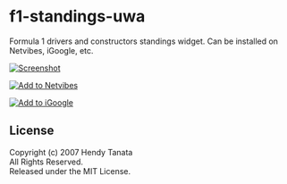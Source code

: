 # f1-standings-uwa

Formula 1 drivers and constructors standings widget. Can be installed on
Netvibes, iGoogle, etc.

[![Screenshot](http://widgetftw.googlepages.com/f1standings-uwa_screen.png "Visit install page")](http://eco.netvibes.com/widgets/200927/f1-drivers-and-constructors-standings)

[![Add to Netvibes](http://eco.netvibes.com/img/add2netvibes.png "Add to Netvibes")](http://eco.netvibes.com/widgets/200927/f1-drivers-and-constructors-standings)

[![Add to iGoogle](http://www.netvibes.com/img/uwa-google.png "Add to iGoogle")](http://www.google.com/ig/add?moduleurl=http%3A%2F%2Fwww.netvibes.com%2Fapi%2Fuwa%2Fcompile%2Fgoogle.php%3FmoduleUrl%3Dhttp%253A%252F%252Fwidgetftw.googlepages.com%252Ff1standings.html)

## License
Copyright (c) 2007 Hendy Tanata<br>
All Rights Reserved.<br>
Released under the MIT License.
